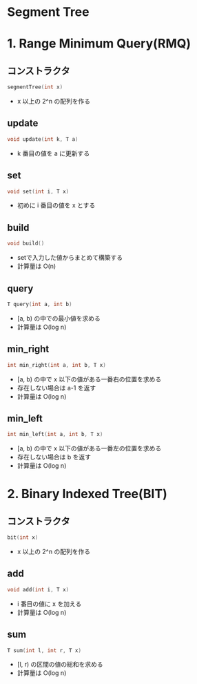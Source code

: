 # Segment Tree

# 1. Range Minimum Query(RMQ)

## コンストラクタ
```cpp
segmentTree(int x)
```
- x 以上の 2^n の配列を作る

## update
```cpp
void update(int k, T a)
```
- k 番目の値を a に更新する

## set
```cpp
void set(int i, T x)
```
- 初めに i 番目の値を x とする

## build
```cpp
void build()
```
- setで入力した値からまとめて構築する
- 計算量は O(n)

## query
```cpp
T query(int a, int b)
```
- [a, b) の中での最小値を求める
- 計算量は O(log n)

## min_right
```cpp
int min_right(int a, int b, T x)
```
- [a, b) の中で x 以下の値がある一番右の位置を求める
- 存在しない場合は a-1 を返す
- 計算量は O(log n)

## min_left
```cpp
int min_left(int a, int b, T x)
```
- [a, b) の中で x 以下の値がある一番左の位置を求める
- 存在しない場合は b を返す
- 計算量は O(log n)



# 2. Binary Indexed Tree(BIT)

## コンストラクタ
```cpp
bit(int x)
```
- x 以上の 2^n の配列を作る

## add
```cpp
void add(int i, T x)
```
- i 番目の値に x を加える
- 計算量は O(log n)

## sum
```cpp
T sum(int l, int r, T x)
```
- [l, r) の区間の値の総和を求める
- 計算量は O(log n)
